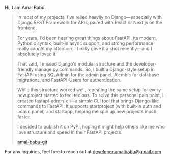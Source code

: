 Hi, I am Amal Babu.

> In most of my projects, I've relied heavily on Django—especially with Django REST Framework for APIs, paired with React or Next.js on the frontend.
>
> For years, I'd been hearing great things about FastAPI. Its modern, Pythonic syntax, built-in async support, and strong performance really caught my attention. I finally gave it a shot recently—and I absolutely loved it.
>
> That said, I missed Django's modular structure and the developer-friendly manage.py commands. So, I built a Django-style setup in FastAPI using SQLAdmin for the admin panel, Alembic for database migrations, and FastAPI-Users for authentication.
>
> While this structure worked well, repeating the same setup for every new project started to feel tedious. To solve this personal pain point, I created fastapi-admin-cli—a simple CLI tool that brings Django-like commands to FastAPI. It supports startproject (with built-in auth and admin panel) and startapp, helping me spin up new projects much faster.
>
> I decided to publish it on PyPI, hoping it might help others like me who love structure and speed in their FastAPI projects.
> 
> [amal-babu-git](https://github.com/amal-babu-git)

For any inquiries, feel free to reach out at developer.amalbabu@gmail.com